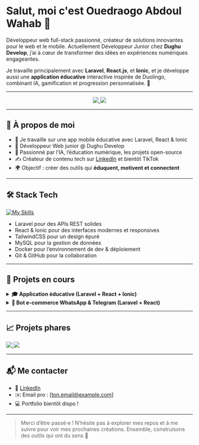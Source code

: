 # Salut, moi c'est Ouedraogo Abdoul Wahab 👋

Développeur web full-stack passionné, créateur de solutions innovantes pour le web et le mobile. Actuellement Développeur Junior chez **Dughu Develop**, j’ai à cœur de transformer des idées en expériences numériques engageantes.

Je travaille principalement avec **Laravel**, **React.js**, et **Ionic**, et je développe aussi une **application éducative** interactive inspirée de Duolingo, combinant IA, gamification et progression personnalisée. 🚀

---

<div align="center">

<a href="https://github.com/TonPseudo">
  <img src="https://github-readme-stats.vercel.app/api?username=abdalbensaid&show_icons=true&hide_border=true&title_color=4FC08D&icon_color=4FC08D&text_color=ffffff&bg_color=0d1117&count_private=true&include_all_commits=true"/>
</a>
<a href="https://github.com/abdalbensaid">
  <img src="https://github-readme-stats.vercel.app/api/top-langs/?username=abdalbensaid&layout=compact&hide_border=true&title_color=4FC08D&text_color=ffffff&bg_color=0d1117"/>
</a>

</div>

---

## 🚀 À propos de moi

- 🔭 Je travaille sur une app mobile éducative avec Laravel, React & Ionic
- 💼 Développeur Web junior @ Dughu Develop
- 🧠 Passionné par l’IA, l’éducation numérique, les projets open-source
- ✍️ Créateur de contenu tech sur [LinkedIn](https://www.linkedin.com/in/abdoul-wahab-ouedraogo-a93306292) et bientôt TikTok
- 🌍 Objectif : créer des outils qui **éduquent, motivent et connectent**

---

## 🛠️ Stack Tech

[![My Skills](https://skillicons.dev/icons?i=laravel,php,react,js,html,css,tailwind,vue,ionic,mysql,docker,git)](https://skillicons.dev)

- Laravel pour des APIs REST solides
- React & Ionic pour des interfaces modernes et responsives
- TailwindCSS pour un design épuré
- MySQL pour la gestion de données
- Docker pour l’environnement de dev & déploiement
- Git & GitHub pour la collaboration

---

## 📱 Projets en cours

<details>
  <summary><b>🎓 Application éducative (Laravel + React + Ionic)</b></summary>
  Plateforme gamifiée pour apprendre de manière interactive avec :
  - 🧠 Quiz & défis interactifs
  - 🏆 Système de points & classement
  - 🤖 Mentor IA intégré
  - 📈 Tableau de bord personnalisé
</details>

<details>
  <summary><b>🤖 Bot e-commerce WhatsApp & Telegram (Laravel + React)</b></summary>
  Solution SaaS pour petits commerçants :
  - 🛍️ Ventes via statuts
  - 💬 Chat intégré client-commerçant
  - ⚙️ Admin API + base de données structurée + sécurité
</details>

---

## 📈 Projets phares

<a href="https://github.com/abdalbensaid/djagoya_bot_api">
  <img src="https://github-readme-stats.vercel.app/api/pin/?username=abdalbensaid&repo=o.abdalwahab&bg_color=0d1117&title_color=4FC08D&text_color=ffffff&icon_color=4FC08D&hide_border=true" />
</a>
<a href="https://github.com/abdalbensaid/nom-du-projet-2">
  <img src="https://github-readme-stats.vercel.app/api/pin/?username=abdalbensaid&repo=djagoya_bot_api&bg_color=0d1117&title_color=4FC08D&text_color=ffffff&icon_color=4FC08D&hide_border=true" />
</a>

---

## 📬 Me contacter

- 🔗 [LinkedIn](https://www.linkedin.com/in/abdoul-wahab-ouedraogo-a93306292)
- ✉️ Email pro : [ton.email@example.com]
- 💻 Portfolio bientôt dispo !

---

> Merci d’être passé·e ! N’hésite pas à explorer mes repos et à me suivre pour voir mes prochaines créations. Ensemble, construisons des outils qui ont du sens 🌱

